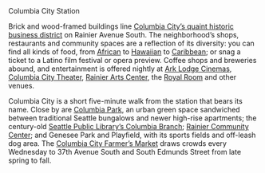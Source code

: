 <div class="stop-title">Columbia City Station</div>

Brick and wood-framed buildings line [Columbia City’s quaint historic business district](http://www.columbiacityseattle.com/) on Rainier Avenue South. The neighborhood’s shops, restaurants and community spaces are a reflection of its diversity: you can find all kinds of food, from [African](http://www.seattletimes.com/life/food-drink/the-culinary-expanses-of-africa-at-a-small-columbia-city-spot/) to [Hawaiian](http://www.supersixseattle.com/) to [Caribbean](http://www.islandsoulrestaurant.com/); or snag a ticket to a Latino film festival or opera preview. Coffee shops and breweries abound, and entertainment is offered nightly at [Ark Lodge Cinemas](http://www.arklodgecinemas.com/), [Columbia City Theater](http://www.columbiacitytheater.com/), [Rainier Arts Center](http://www.rainierartscenter.org/), the [Royal Room](http://theroyalroomseattle.com/) and other venues. 
 
Columbia City is a short five-minute walk from the station that bears its name. Close by are [Columbia Park](http://www.seattle.gov/parks/find/parks/columbia-park), an urban green space sandwiched between traditional Seattle bungalows and newer high-rise apartments; the century-old [Seattle Public Library’s Columbia Branch](http://www.spl.org/locations/columbia-branch); [Rainier Community Center](http://www.seattle.gov/parks/find/centers/rainier-community-center); and Genesee Park and Playfield, with its sports fields and off-leash dog area. The [Columbia City Farmer’s Market](http://seattlefarmersmarkets.org/markets/columbia-city) draws crowds every Wednesday to 37th Avenue South and South Edmunds Street from late spring to fall.